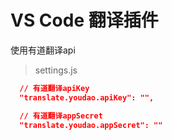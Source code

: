 # VS Code 翻译插件
使用有道翻译api

> settings.js
```json
  // 有道翻译apiKey
  "translate.youdao.apiKey": "",

  // 有道翻译appSecret
  "translate.youdao.appSecret": ""
```